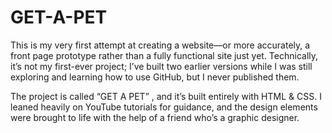 # GET-A-PET
This is my very first attempt at creating a website—or more accurately, a front
page prototype rather than a fully functional site just yet. Technically, it’s
not my first-ever project; I’ve built two earlier versions while I was still
exploring and learning how to use GitHub, but I never published them.

The project is called “GET A PET” , and it’s built entirely with HTML & CSS.
I leaned heavily on YouTube tutorials for guidance, and the design elements
were brought to life with the help of a friend who’s a graphic designer.
